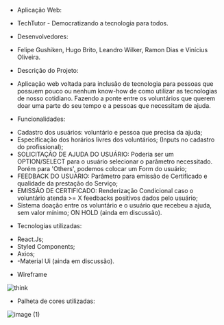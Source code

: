* Aplicação Web: 

- TechTutor - Democratizando a tecnologia para todos.

* Desenvolvedores: 

- Felipe Gushiken, Hugo Brito, Leandro Wilker, Ramon Dias e Vinícius Oliveira.

* Descrição do Projeto:

- Aplicação web voltada para inclusão de tecnologia para pessoas que possuem pouco ou nenhum know-how de como utilizar as tecnologias de nosso cotidiano. Fazendo a ponte entre os voluntários que querem doar uma parte do seu tempo e a pessoas que necessitam de ajuda. 

* Funcionalidades:

- Cadastro dos usuários: voluntário e pessoa que precisa da ajuda;
- Especificação dos horários livres dos voluntários; (Inputs no cadastro do profissional);
- SOLICITAÇÃO DE AJUDA DO USUÁRIO: Poderia ser um OPTION/SELECT para o usuário selecionar o parâmetro necessitado. Porém para 'Others', podemos colocar um Form do usuário;
- FEEDBACK DO USUÁRIO: Parâmetro para emissão de Certificado e qualidade da prestação do Serviço;
- EMISSÃO DE CERTIFICADO: Renderização Condicional caso o voluntário atenda >= X feedbacks positivos dados pelo usuário;
- Sistema doação entre os voluntário e o usuário que recebeu a ajuda, sem valor mínimo; ON HOLD (ainda em discussão).

* Tecnologias utilizadas:

- React.Js;
- Styled Components;
- Axios;
- -Material Ui (ainda em discussão).

* Wireframe

![think](https://user-images.githubusercontent.com/85254026/128077825-baf9cc3f-4d66-4905-ade9-289c86ac8a77.png)

* Palheta de cores utilizadas:

![image (1)](https://user-images.githubusercontent.com/85254026/128077887-44d342f3-7b56-46c3-8836-f638c8a07db1.png)





